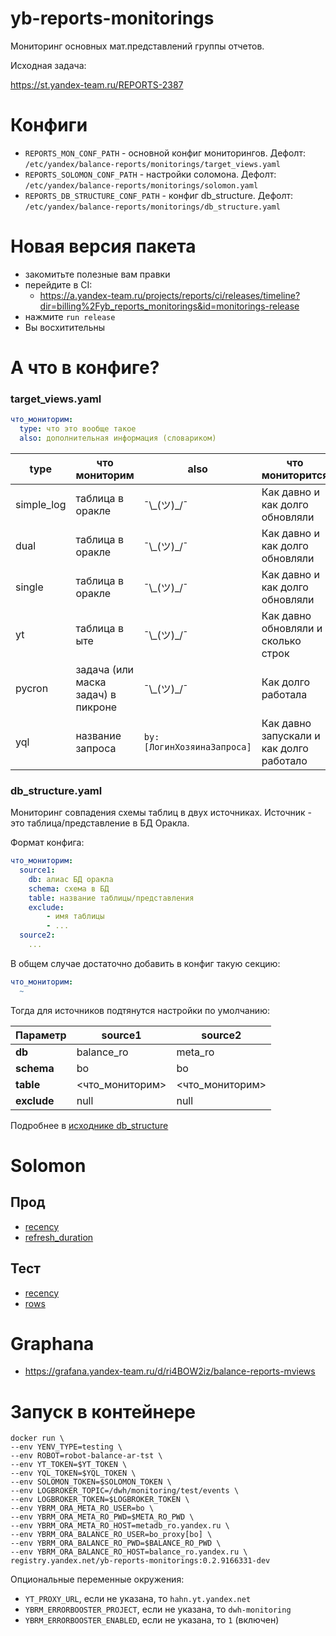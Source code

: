 # yb-reports-monitorings

Мониторинг основных мат.представлений группы отчетов.

Исходная задача:

https://st.yandex-team.ru/REPORTS-2387

# Конфиги

- `REPORTS_MON_CONF_PATH` - основной конфиг мониторингов. Дефолт: `/etc/yandex/balance-reports/monitorings/target_views.yaml`
- `REPORTS_SOLOMON_CONF_PATH` - настройки соломона. Дефолт: `/etc/yandex/balance-reports/monitorings/solomon.yaml`
- `REPORTS_DB_STRUCTURE_CONF_PATH` - конфиг db_structure. Дефолт: `/etc/yandex/balance-reports/monitorings/db_structure.yaml`
# Новая версия пакета

- закомитьте полезные вам правки
- перейдите в CI:
  - https://a.yandex-team.ru/projects/reports/ci/releases/timeline?dir=billing%2Fyb_reports_monitorings&id=monitorings-release
- нажмите `run release`
- Вы восхитительны

# А что в конфиге?

### target_views.yaml
```yaml
что_мониторим:
  type: что это вообще такое
  also: дополнительная информация (словариком)
```
| type         | что мониторим                      | also                                 | что мониторится                          |
|--------------|------------------------------------|--------------------------------------|------------------------------------------|
| simple_log   | таблица в оракле                   | ¯\\\_(ツ)_/¯                          | Как давно и как долго обновляли          |
| dual         | таблица в оракле                   | ¯\\\_(ツ)_/¯                          | Как давно и как долго обновляли          |
| single       | таблица в оракле                   | ¯\\\_(ツ)_/¯                          | Как давно и как долго обновляли          |
| yt           | таблица в ыте                      | ¯\\\_(ツ)_/¯                          | Как давно обновляли и сколько строк      |
| pycron       | задача (или маска задач) в пикроне | ¯\\\_(ツ)_/¯                          | Как долго работала                       |
| yql          | название запроса                   | `by: [ЛогинХозяинаЗапроса]`          | Как давно запускали и как долго работало |

### db_structure.yaml
Мониторинг совпадения схемы таблиц в двух источниках.
Источник - это таблица/представление в БД Оракла.

Формат конфига:
```yaml
что_мониторим:
  source1:
    db: алиас БД оракла
    schema: схема в БД
    table: название таблицы/представления
    exclude:
        - имя таблицы
        - ...
  source2:
    ...
```

В общем случае достаточно добавить в конфиг такую секцию:
```yaml
что_мониторим:
  ~
```

Тогда для источников подтянутся настройки по умолчанию:

| Параметр    | source1         | source2         |
|-------------|-----------------|-----------------|
| **db**      | balance_ro      | meta_ro         |
| **schema**  | bo              | bo              |
| **table**   | <что_мониторим> | <что_мониторим> |
| **exclude** | null            | null            |

Подробнее в [исходнике db_structure](https://a.yandex-team.ru/arc_vcs/billing/yb_reports_monitorings/yb_reports_monitorings/db_structure.py)


# Solomon

## Прод

- [recency](https://solomon.yandex-team.ru/?cluster=Push&project=balance-reports&service=YbReports&l.sensor=recency&l.mview=*&graph=auto)
- [refresh_duration](https://solomon.yandex-team.ru/?cluster=Push&project=balance-reports&service=YbReports&l.sensor=refresh_duration&l.mview=*&graph=auto)

## Тест

- [recency](https://solomon-prestable.yandex-team.ru/?project=balance-reports&cluster=Push&service=YbReports&graph=auto&b=30m&e=&l.sensor=recency)
- [rows](https://solomon-prestable.yandex-team.ru/?project=balance-reports&cluster=Push&service=YbReports&graph=auto&b=30m&e=&l.sensor=rows)


# Graphana

- https://grafana.yandex-team.ru/d/ri4BOW2iz/balance-reports-mviews


# Запуск в контейнере

```
docker run \
--env YENV_TYPE=testing \
--env ROBOT=robot-balance-ar-tst \
--env YT_TOKEN=$YT_TOKEN \
--env YQL_TOKEN=$YQL_TOKEN \
--env SOLOMON_TOKEN=$SOLOMON_TOKEN \
--env LOGBROKER_TOPIC=/dwh/monitoring/test/events \
--env LOGBROKER_TOKEN=$LOGBROKER_TOKEN \
--env YBRM_ORA_META_RO_USER=bo \
--env YBRM_ORA_META_RO_PWD=$META_RO_PWD \
--env YBRM_ORA_META_RO_HOST=metadb_ro.yandex.ru \
--env YBRM_ORA_BALANCE_RO_USER=bo_proxy[bo] \
--env YBRM_ORA_BALANCE_RO_PWD=$BALANCE_RO_PWD \
--env YBRM_ORA_BALANCE_RO_HOST=balance_ro.yandex.ru \
registry.yandex.net/yb-reports-monitorings:0.2.9166331-dev
```

Опциональные переменные окружения:

- `YT_PROXY_URL`, если не указана, то `hahn.yt.yandex.net`
- `YBRM_ERRORBOOSTER_PROJECT`, если не указана, то `dwh-monitoring`
- `YBRM_ERRORBOOSTER_ENABLED`, если не указана, то `1` (включен)

